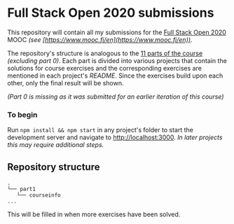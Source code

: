   # Full Stack Open 2020 submissions

  This repository will contain all my submissions for the [Full Stack Open 2020](https://fullstackopen.com/en/) MOOC _(see  [https://www.mooc.fi/en](https://www.mooc.fi/en))_.

  The repository's structure is analogous to the [11 parts of the course](https://fullstackopen.com/en/#course-contents) _(excluding part 0)_. Each part is divided into various projects that contain the solutions for course exercises and the corresponding exercises are mentioned in each project's _README_. Since the exercises build upon each other, only the final result will be shown.

  _(Part 0 is missing as it was submitted for an earlier iteration of this course)_

  ### To begin

  Run `npm install && npm start` 
  in any project's folder to start the development server and navigate to [http://localhost:3000](http://localhost:3000). _In later projects this may require additional steps._

  ## Repository structure

  ```
  .
  └── part1
     └── courseinfo
  ...
  ```

  This will be filled in when more exercises have been solved.

